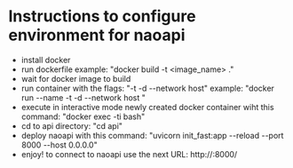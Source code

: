 # Instructions to configure environment for naoapi
* install docker
* run dockerfile example: "docker build -t <image_name> ."
* wait for docker image to build
* run container with the flags: "-t -d --network host" example: "docker run --name <docker container name> -t -d --network host <docker image name>"
* execute in interactive mode newly created docker container wiht this command: "docker exec -ti <docker container name> bash"
* cd to api directory: "cd api"
* deploy naoapi with this command: "uvicorn init_fast:app --reload --port 8000 --host 0.0.0.0"
* enjoy! to connect to naoapi use the next URL: http://<ip adress>:8000/
